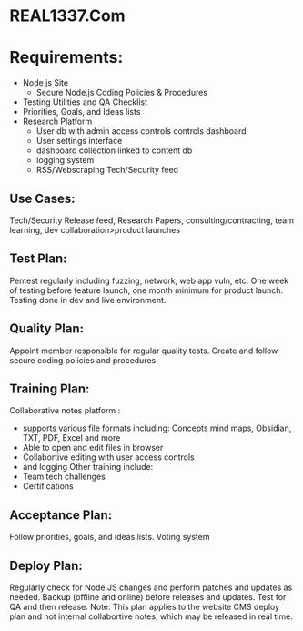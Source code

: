 # REAL1337.Com 

Requirements:
=============
- Node.js Site
  - Secure Node.js Coding Policies & Procedures
- Testing Utilities and QA Checklist
- Priorities, Goals, and Ideas lists
- Research Platform
  - User db with admin access controls controls dashboard
  - User settings interface
  - dashboard collection linked to content db
  - logging system
  - RSS/Webscraping Tech/Security feed

Use Cases:
----------
Tech/Security Release feed, Research Papers, consulting/contracting, team learning, dev collaboration>product launches

Test Plan:
----------
Pentest regularly including fuzzing, network, web app vuln, etc.
One week of testing before feature launch, one month minimum for product launch.
Testing done in dev and live environment.

Quality Plan:
-------------
Appoint member responsible for regular quality tests.
Create and follow secure coding policies and procedures


Training Plan:
--------------
Collaborative notes platform :
 - supports various file formats including: Concepts mind maps, Obsidian, TXT, PDF, Excel and more
 - Able to open and edit files in browser
 - Collabortive editing with user access controls
 - and logging
Other training include:
 - Team tech challenges
 - Certifications
   

Acceptance Plan:
----------------
Follow priorities, goals, and ideas lists.
Voting system


Deploy Plan:
------------
Regularly check for Node.JS changes and perform patches and updates as needed.
Backup (offline and online) before releases and updates.
Test for QA and then release.
Note: This plan applies to the website CMS deploy plan and not internal collabortive notes, which may be released in real time.
